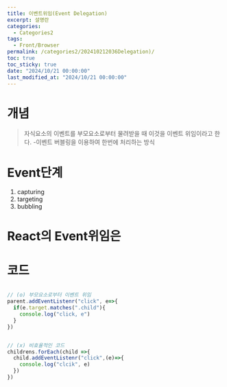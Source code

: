 ```yaml
---
title: 이벤트위임(Event Delegation)
excerpt: 설명란
categories:
  - Categories2
tags:
  - Front/Browser
permalink: /categories2/202410212036Delegation)/
toc: true
toc_sticky: true
date: "2024/10/21 00:00:00"
last_modified_at: "2024/10/21 00:00:00"
---
```

# 개념
> 자식요소의 이벤트를 부모요소로부터 물려받을 때 이것을 이벤트 위임이라고 한다.
> -이벤트 버블링을 이용하여 한번에 처리하는 방식

# Event단계
1. capturing
2. targeting
3. bubbling

# React의 Event위임은
> 


# 코드
```js

// (o) 부모요소로부터 이벤트 위임
parent.addEventListenr("click", e=>{
  if(e.target.matches(".child"){
    console.log("click, e")
  }
})


// (x) 비효율적인 코드
childrens.forEach(child =>{
  child.addEventListenr("click",(e)=>{
    console.log("clcik", e)
  })
})

```

